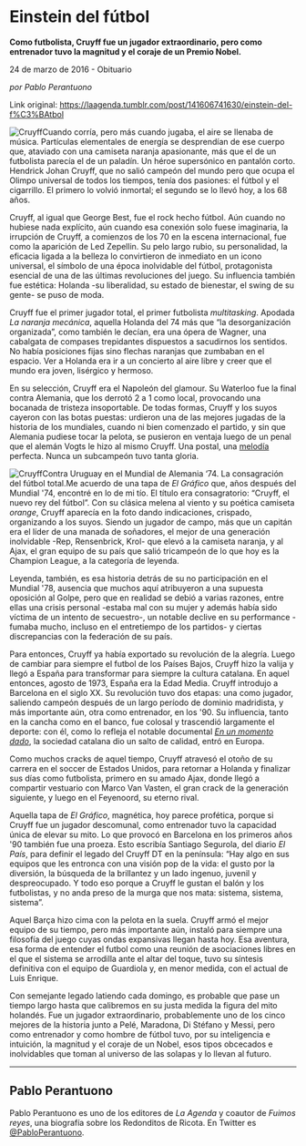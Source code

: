 # Einstein del fútbol

**Como futbolista, Cruyff fue un
jugador extraordinario, pero como
entrenador tuvo la magnitud y el coraje de
un Premio Nobel.**

24 de marzo de 2016 - Obituario

_por Pablo Perantuono_

Link original: https://laagenda.tumblr.com/post/141606741630/einstein-del-f%C3%BAtbol

![Cruyff](https://64.media.tumblr.com/5f2432e762a510486b398bb2df68a5e5/tumblr_inline_p7spfmfbJV1t6q87u_500.jpg)Cuando corría, pero
más cuando jugaba, el aire se llenaba de música. Partículas
elementales de energía se desprendían de ese cuerpo que, ataviado
con una camiseta naranja apasionante, más que el de un futbolista
parecía el de un paladín. Un héroe supersónico en pantalón
corto. Hendrick Johan Cruyff, que no salió campeón del mundo pero
que ocupa el Olimpo universal de todos los tiempos, tenía dos
pasiones: el fútbol y el cigarrillo. El primero lo volvió inmortal;
el segundo se lo llevó hoy, a los 68 años. 


Cruyff, al igual que
George Best, fue el rock hecho fútbol. Aún cuando no hubiese nada
explícito, aún cuando esa conexión solo fuese imaginaria, la
irrupción de Cruyff, a comienzos de los 70 en la escena
internacional, fue como la aparición de Led Zepellin. Su pelo largo
rubio, su personalidad, la eficacia ligada a la belleza lo
convirtieron de inmediato en un icono universal, el símbolo de una
época inolvidable del fútbol, protagonista esencial de una de las
últimas revoluciones del juego. Su influencia también fue estética:
Holanda -su liberalidad, su estado de bienestar, el swing de su
gente- se puso de moda.  


Cruyff fue el primer
jugador total, el primer futbolista *multitasking*. Apodada *La
naranja mecánica*, aquella Holanda del 74 más que “la
desorganización organizada”, como también le decían, era una
ópera de Wagner, una cabalgata de compases trepidantes dispuestos a
sacudirnos los sentidos. No había posiciones fijas sino flechas
naranjas que zumbaban en el espacio. Ver a Holanda era ir a un
concierto al aire libre y creer que el mundo era joven, lisérgico y
hermoso. 


En su selección,
Cruyff era el Napoleón del glamour. Su Waterloo fue la final contra
Alemania, que los derrotó 2 a 1 como local, provocando una bocanada de tristeza insoportable. De todas formas, Cruyff y los suyos
cayeron con las botas puestas: urdieron una de las mejores jugadas de
la historia de los mundiales, cuando ni bien comenzado el partido, y
sin que Alemania pudiese tocar la pelota, se pusieron en ventaja
luego de un penal que el alemán Vogts le hizo al mismo Cruyff. Una
postal, una [melodía](https://www.youtube.com/watch?v=9cW20rH2AfA)
perfecta. Nunca un subcampeón tuvo tanta gloria. 


![Cruyff](https://64.media.tumblr.com/5f2432e762a510486b398bb2df68a5e5/tumblr_inline_p7spfmfbJV1t6q87u_500.jpg)Contra Uruguay en el Mundial de Alemania ‘74. La consagración del fútbol total.Me acuerdo de una
tapa de *El Gráfico* que, años después del Mundial '74,
encontré en lo de mi tío. El título era consagratorio: “Cruyff,
el nuevo rey del fútbol”. Con su clásica melena al viento y su
poética camiseta *orange*,
Cruyff aparecía en la foto dando indicaciones, crispado, organizando
a los suyos. Siendo un jugador de campo, más que un capitán era el
líder de una manada de soñadores, el mejor de una generación
inolvidable -Rep, Rensenbrick, Krol- que elevó a la camiseta
naranja, y al Ajax, el gran equipo de su país que salió tricampeón
de lo que hoy es la Champion League, a la categoría de leyenda.  


Leyenda, también,
es esa historia detrás de su no participación en el Mundial '78,
ausencia que muchos aquí atribuyeron a una supuesta oposición al
Golpe, pero que en realidad se debió a varias razones, entre ellas
una crisis personal -estaba mal con su mujer y además había sido
víctima de un intento de secuestro-, un notable declive en su
performance -fumaba mucho, incluso en el entretiempo de los partidos-
y ciertas discrepancias con la federación de su país. 


Para entonces,
Cruyff ya había exportado su revolución de la alegría. Luego de
cambiar para siempre el futbol de los Países Bajos, Cruyff hizo la
valija y llegó a España para transformar para siempre la cultura
catalana. En aquel entonces, agosto de 1973, España era la Edad
Media. Cruyff introdujo a Barcelona en el siglo XX. Su revolución
tuvo dos etapas: una como jugador, saliendo campeón después de un
largo período de dominio madridista, y más importante aún, otra
como entrenador, en los '90. Su influencia, tanto en la cancha como
en el banco, fue colosal y trascendió largamente el deporte: con él,
como lo refleja el notable documental [*En
un momento dado*](https://www.youtube.com/watch?v=dFaVT_IFCS4), la sociedad catalana dio un salto de
calidad, entró en Europa. 


Como muchos cracks
de aquel tiempo, Cruyff atravesó el otoño de su carrera en el
soccer de Estados Unidos, para retornar a Holanda y finalizar sus
días como futbolista, primero en su amado Ajax, donde llegó a
compartir vestuario con Marco Van Vasten, el gran crack de la
generación siguiente, y luego en el Feyenoord, su eterno rival. 


Aquella tapa de *El
Gráfico*, magnética, hoy parece profética, porque si Cruyff fue
un jugador descomunal, como entrenador tuvo la capacidad única de
elevar su mito. Lo que provocó en Barcelona en los primeros años
'90 también fue una proeza. Esto escribía Santiago
Segurola, del diario *El País*, para definir el legado del
Cruyff DT en la península: “Hay algo en sus equipos que les
entronca con una visión pop de la vida: el gusto por la diversión,
la búsqueda de la brillantez y un lado ingenuo, juvenil y
despreocupado. Y todo eso porque a Cruyff le gustan el balón y los
futbolistas, y no anda preso de la murga que nos mata: sistema,
sistema, sistema”. 


Aquel Barça hizo
cima con la pelota en la suela. Cruyff armó el mejor equipo de su
tiempo, pero más importante aún, instaló para siempre una
filosofía del juego cuyas ondas expansivas llegan hasta hoy. Esa
aventura, esa forma de entender el futbol como una reunión de asociaciones libres
en el que el sistema se arrodilla ante el altar del toque, tuvo su
síntesis definitiva con el equipo de Guardiola y, en menor medida,
con el actual de Luis Enrique. 


Con semejante legado
latiendo cada domingo, es probable que pase un tiempo largo hasta que
calibremos en su justa medida la figura del mito holandés. Fue un
jugador extraordinario, probablemente uno de los cinco mejores de la
historia junto a Pelé, Maradona, Di Stéfano y Messi, pero como
entrenador y como hombre de fútbol tuvo, por su inteligencia e intuición, la magnitud y el coraje de
un Nobel, esos tipos obcecados e inolvidables que toman al
universo de las solapas y lo llevan al futuro. 


  




---

 Pablo Perantuono
-----------------

 Pablo Perantuono es uno de los editores de *La Agenda* y coautor de *Fuimos reyes*, una biografía
 sobre los Redonditos de Ricota. En Twitter es [@PabloPerantuono](https://twitter.com/PabloPerantuono). 

